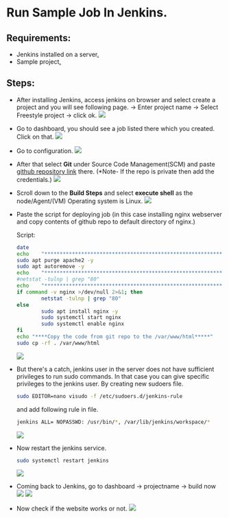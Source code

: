 # Run Sample Job In Jenkins.

## Requirements:

- Jenkins installed on a server[.](1.11.1-Jenkins-Installation-On-Server.md)
- Sample project[.](https://github.com/cloudacademy/static-website-example.git)

## Steps:

- After installing Jenkins, access jenkins on browser and select create a project and you will see following page. -> Enter project name -> Select Freestyle project -> click ok.
  ![](Assets/Screenshot%20from%202023-01-25%2012-17-21.png)

- Go to dashboard, you should see a job listed there which you created. Click on that.
  ![](Assets/Screenshot%20from%202023-01-25%2012-19-43.png)

- Go to configuration.
  ![](Assets/Screenshot%20from%202023-01-25%2012-19-46.png)

- After that select **Git** under Source Code Management(SCM) and paste [github repository link](https://github.com/cloudacademy/static-website-example) there. (\*Note- If the repo is private then add the credentials.)
  ![](Assets/Screenshot%20from%202023-01-25%2012-20-27.png)

- Scroll down to the **Build Steps** and select **execute shell** as the node/Agent/(VM) Operating system is Linux.
  ![](Assets/Screenshot%20from%202023-01-25%2012-20-44.png)

- Paste the script for deploying job (in this case installing nginx webserver and copy contents of github repo to default directory of nginx.)

  Script:

  ```bash
  date
  echo    "***************************************************************************************************"
  sudo apt purge apache2 -y
  sudo apt autoremove -y
  echo    "***************************************************************************************************"
  #netstat -tulnp | grep "80"
  echo    "***************************************************************************************************"
  if command -v nginx >/dev/null 2>&1; then
          netstat -tulnp | grep "80"
  else
          sudo apt install nginx -y
          sudo systemctl start nginx
          sudo systemctl enable nginx
  fi
  echo "****Copy the code from git repo to the /var/www/html*****"
  sudo cp -rf . /var/www/html

  ```

  ![](Assets/Screenshot%20from%202023-01-25%2012-30-39.png)

- But there's a catch, jenkins user in the server does not have sufficient privileges to run sudo commands. In that case you can give specific privileges to the jenkins user. By creating new sudoers file.

  ```bash
  sudo EDITOR=nano visudo -f /etc/sudoers.d/jenkins-rule
  ```

  and add following rule in file.

  ```bash
  jenkins ALL= NOPASSWD: /usr/bin/*, /var/lib/jenkins/workspace/*
  ```

  ![](Assets/Screenshot%20from%202023-01-25%2012-50-49.png)

- Now restart the jenkins service.

  ```bash
  sudo systemctl restart jenkins
  ```

  ![](Assets/Screenshot%20from%202023-01-25%2012-51-56.png)

- Coming back to Jenkins, go to dashboard -> projectname -> build now
  ![](Screenshot%20from%202023-01-25%2013-04-36.png)
  ![](Assets/Screenshot%20from%202023-01-25%2013-04-38.png)

- Now check if the website works or not.
  ![](Assets/Screenshot%20from%202023-01-25%2013-04-47.png)
